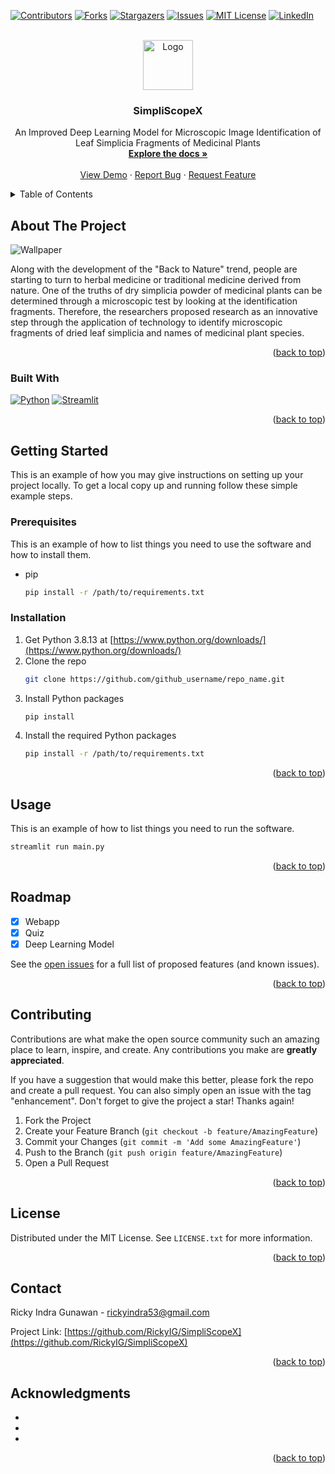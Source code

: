 <!-- Improved compatibility of back to top link: See: https://github.com/othneildrew/Best-README-Template/pull/73 -->
<a name="readme-top"></a>
<!--
*** Thanks for checking out the Best-README-Template. If you have a suggestion
*** that would make this better, please fork the repo and create a pull request
*** or simply open an issue with the tag "enhancement".
*** Don't forget to give the project a star!
*** Thanks again! Now go create something AMAZING! :D
-->



<!-- PROJECT SHIELDS -->
<!--
*** I'm using markdown "reference style" links for readability.
*** Reference links are enclosed in brackets [ ] instead of parentheses ( ).
*** See the bottom of this document for the declaration of the reference variables
*** for contributors-url, forks-url, etc. This is an optional, concise syntax you may use.
*** https://www.markdownguide.org/basic-syntax/#reference-style-links
-->
[![Contributors][contributors-shield]][contributors-url]
[![Forks][forks-shield]][forks-url]
[![Stargazers][stars-shield]][stars-url]
[![Issues][issues-shield]][issues-url]
[![MIT License][license-shield]][license-url]
[![LinkedIn][linkedin-shield]][linkedin-url]



<!-- PROJECT LOGO -->
<br />
<div align="center">
  <a href="https://github.com/RickyIG/SimpliScopeX">
    <img src="images/logo.png" alt="Logo" width="80" height="80">
  </a>

<h3 align="center">SimpliScopeX</h3>

  <p align="center">
    An Improved Deep Learning Model for Microscopic Image Identification of Leaf Simplicia Fragments of Medicinal Plants
    <br />
    <a href="https://github.com/RickyIG/SimpliScopeX"><strong>Explore the docs »</strong></a>
    <br />
    <br />
    <a href="https://github.com/RickyIG/SimpliScopeX">View Demo</a>
    ·
    <a href="https://github.com/RickyIG/SimpliScopeX/issues">Report Bug</a>
    ·
    <a href="https://github.com/RickyIG/SimpliScopeX/issues">Request Feature</a>
  </p>
</div>



<!-- TABLE OF CONTENTS -->
<details>
  <summary>Table of Contents</summary>
  <ol>
    <li>
      <a href="#about-the-project">About The Project</a>
      <ul>
        <li><a href="#built-with">Built With</a></li>
      </ul>
    </li>
    <li>
      <a href="#getting-started">Getting Started</a>
      <ul>
        <li><a href="#prerequisites">Prerequisites</a></li>
        <li><a href="#installation">Installation</a></li>
      </ul>
    </li>
    <li><a href="#usage">Usage</a></li>
    <li><a href="#roadmap">Roadmap</a></li>
    <li><a href="#contributing">Contributing</a></li>
    <li><a href="#license">License</a></li>
    <li><a href="#contact">Contact</a></li>
    <li><a href="#acknowledgments">Acknowledgments</a></li>
  </ol>
</details>



<!-- ABOUT THE PROJECT -->
## About The Project

<img src="assets/images/wallpaper.png" alt="Wallpaper">

Along with the development of the "Back to Nature" trend, people are starting to turn to herbal medicine or traditional medicine derived from nature. One of the truths of dry simplicia powder of medicinal plants can be determined through a microscopic test by looking at the identification fragments. Therefore, the researchers proposed research as an innovative step through the application of technology to identify microscopic fragments of dried leaf simplicia and names of medicinal plant species.

<p align="right">(<a href="#readme-top">back to top</a>)</p>



### Built With

[![Python][Python]][Python-url]
[![Streamlit][Streamlit]][Streamlit-url]

<p align="right">(<a href="#readme-top">back to top</a>)</p>



<!-- GETTING STARTED -->
## Getting Started

This is an example of how you may give instructions on setting up your project locally.
To get a local copy up and running follow these simple example steps.

### Prerequisites

This is an example of how to list things you need to use the software and how to install them.
* pip
  ```sh
  pip install -r /path/to/requirements.txt
  ```

### Installation

1. Get Python 3.8.13 at [https://www.python.org/downloads/](https://www.python.org/downloads/)
2. Clone the repo
   ```sh
   git clone https://github.com/github_username/repo_name.git
   ```
3. Install Python packages
   ```sh
   pip install
   ```
4. Install the required Python packages
   ```sh
   pip install -r /path/to/requirements.txt
   ```

<p align="right">(<a href="#readme-top">back to top</a>)</p>



<!-- USAGE EXAMPLES -->
## Usage

This is an example of how to list things you need to run the software.
```sh
streamlit run main.py
```

<p align="right">(<a href="#readme-top">back to top</a>)</p>



<!-- ROADMAP -->
## Roadmap

- [x] Webapp
- [x] Quiz
- [x] Deep Learning Model

See the [open issues](https://github.com/github_username/repo_name/issues) for a full list of proposed features (and known issues).

<p align="right">(<a href="#readme-top">back to top</a>)</p>



<!-- CONTRIBUTING -->
## Contributing

Contributions are what make the open source community such an amazing place to learn, inspire, and create. Any contributions you make are **greatly appreciated**.

If you have a suggestion that would make this better, please fork the repo and create a pull request. You can also simply open an issue with the tag "enhancement".
Don't forget to give the project a star! Thanks again!

1. Fork the Project
2. Create your Feature Branch (`git checkout -b feature/AmazingFeature`)
3. Commit your Changes (`git commit -m 'Add some AmazingFeature'`)
4. Push to the Branch (`git push origin feature/AmazingFeature`)
5. Open a Pull Request

<p align="right">(<a href="#readme-top">back to top</a>)</p>



<!-- LICENSE -->
## License

Distributed under the MIT License. See `LICENSE.txt` for more information.

<p align="right">(<a href="#readme-top">back to top</a>)</p>



<!-- CONTACT -->
## Contact

Ricky Indra Gunawan - rickyindra53@gmail.com

Project Link: [https://github.com/RickyIG/SimpliScopeX](https://github.com/RickyIG/SimpliScopeX)

<p align="right">(<a href="#readme-top">back to top</a>)</p>



<!-- ACKNOWLEDGMENTS -->
## Acknowledgments

* []()
* []()
* []()

<p align="right">(<a href="#readme-top">back to top</a>)</p>



<!-- MARKDOWN LINKS & IMAGES -->
<!-- https://www.markdownguide.org/basic-syntax/#reference-style-links -->
[contributors-shield]: https://img.shields.io/github/contributors/RickyIG/SimpliScopeX.svg?style=for-the-badge
[contributors-url]: https://github.com/RickyIG/SimpliScopeX/graphs/contributors
[forks-shield]: https://img.shields.io/github/forks/RickyIG/SimpliScopeX.svg?style=for-the-badge
[forks-url]: https://github.com/RickyIG/SimpliScopeX/network/members
[stars-shield]: https://img.shields.io/github/stars/RickyIG/SimpliScopeX.svg?style=for-the-badge
[stars-url]: https://github.com/RickyIG/SimpliScopeX/stargazers
[issues-shield]: https://img.shields.io/github/issues/RickyIG/SimpliScopeX.svg?style=for-the-badge
[issues-url]: https://github.com/RickyIG/SimpliScopeX/issues
[license-shield]: https://img.shields.io/github/license/RickyIG/SimpliScopeX.svg?style=for-the-badge
[license-url]: https://github.com/RickyIG/SimpliScopeX/blob/master/LICENSE.txt
[linkedin-shield]: https://img.shields.io/badge/-LinkedIn-black.svg?style=for-the-badge&logo=linkedin&colorB=555
[linkedin-url]: https://linkedin.com/in/rickyindrag
[product-screenshot]: images/screenshot.png
[Python]: https://www.python.org/static/community_logos/python-logo.png
[Python-url]: https://python.org/
[Streamlit]: https://streamlit.io/images/brand/streamlit-logo-secondary-colormark-darktext.png
[Streamlit-url]: https://streamlit.io/

